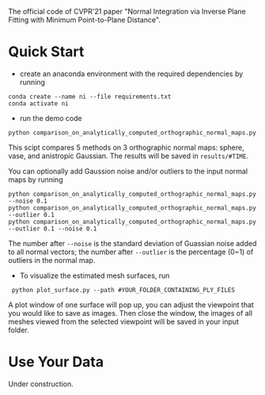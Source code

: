 The official code of CVPR'21 paper "Normal Integration via Inverse Plane Fitting with Minimum Point-to-Plane Distance".

# Quick Start 
 - create an anaconda environment with the required dependencies by running
 
 ```
 conda create --name ni --file requirements.txt
 conda activate ni
 ```
 
 - run the demo code
 
 ```python comparison_on_analytically_computed_orthographic_normal_maps.py```
 
 This scipt compares 5 methods on 3 orthographic normal maps: sphere, vase, and anistropic Gaussian.
 The results will be saved in `results/#TIME`.
 
 You can optionally add Gaussion noise and/or outliers to the input normal maps by running

  ```
  python comparison_on_analytically_computed_orthographic_normal_maps.py --noise 0.1
  python comparison_on_analytically_computed_orthographic_normal_maps.py --outlier 0.1
  python comparison_on_analytically_computed_orthographic_normal_maps.py --outlier 0.1 --noise 0.1
  ```
  The number after `--noise` is the standard deviation of Guassian noise added to all normal vectors; the number after `--outlier` is the percentage (0~1) of outliers in the normal map.

- To visualize the estimated mesh surfaces, run

``` python plot_surface.py --path #YOUR_FOLDER_CONTAINING_PLY_FILES```

A plot window of one surface will pop up, you can adjust the viewpoint that you would like to save as images.
Then close the window, the images of all meshes viewed from the selected viewpoint will be saved in your input folder. 

# Use Your Data

Under construction.

